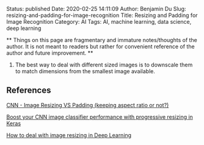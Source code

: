 Status: published
Date: 2020-02-25 14:11:09
Author: Benjamin Du
Slug: resizing-and-padding-for-image-recognition
Title: Resizing and Padding for Image Recognition
Category: AI
Tags: AI, machine learning, data science, deep learning

**
Things on this page are fragmentary and immature notes/thoughts of the author.
It is not meant to readers but rather for convenient reference of the author and future improvement.
**

1. The best way to deal with different sized images is to downscale them to match dimensions from the smallest image available.

## References

[CNN - Image Resizing VS Padding (keeping aspect ratio or not?)](https://stackoverflow.com/questions/47697622/cnn-image-resizing-vs-padding-keeping-aspect-ratio-or-not/49882055#49882055)

[Boost your CNN image classifier performance with progressive resizing in Keras](https://towardsdatascience.com/boost-your-cnn-image-classifier-performance-with-progressive-resizing-in-keras-a7d96da06e20)

[How to deal with image resizing in Deep Learning](https://medium.com/neuronio/how-to-deal-with-image-resizing-in-deep-learning-e5177fad7d89)

